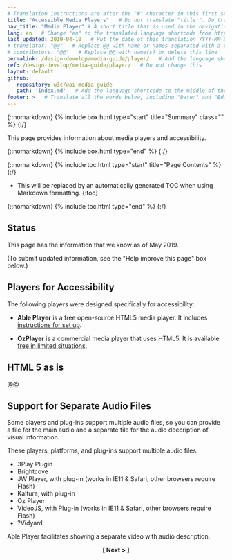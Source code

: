 ```yaml
---
# Translation instructions are after the "#" character in this first section. They are comments that do not show up in the web page. You do not need to translate the instructions after #.
title: "Accessible Media Players"   # Do not translate "title:". Do translate the text after "title:".
nav_title: "Media Player" # A short title that is used in the navigation
lang: en   # Change "en" to the translated language shortcode from https://www.iana.org/assignments/language-subtag-registry/language-subtag-registry
last_updated: 2019-04-10   # Put the date of this translation YYYY-MM-DD (with month in the middle)
# translator: "@@"   # Replace @@ with name or names separated with a comma
# contributors: "@@"   # Replace @@ with name(s) or delete this line
permalink: /design-develop/media-guide/player/   # Add the language shortcode to the end; for example /fundamentals/accessibility-intro/fr
ref: /design-develop/media-guide/player/   # Do not change this
layout: default
github:
   repository: w3c/wai-media-guide
   path: 'index.md'   # Add the language shortcode to the middle of the filename, for example index.fr.md
footer: >   # Translate all the words below, including "Date:" and "Editor:". 
---
```


{::nomarkdown}
{% include box.html type="start" title="Summary" class="" %}
{:/}

This page provides information about media players and accessibility.

{::nomarkdown}
{% include box.html type="end" %}
{:/}

{::nomarkdown}
{% include toc.html type="start" title="Page Contents" %}
{:/}

- This will be replaced by an automatically generated TOC when using Markdown formatting.
{:toc}

{::nomarkdown}
{% include toc.html type="end" %}
{:/}

## Status

This page has the information that we know as of May 2019.

(To submit updated information, see the "Help improve this page" box below.)

## Players for Accessibility

The following players were designed specifically for accessibility:

* **Able Player** is a free open-source HTML5 media player. It includes [instructions for set up](https://ableplayer.github.io/ableplayer/#setup-step-1-use-html5-doctype).

* **OzPlayer** is a commercial media player that uses HTML5. It is available [free in limited situations](https://www.accessibilityoz.com/2015/02/free-ozplayer/).

## HTML 5 as is

@@

## Support for Separate Audio Files

Some players and plug-ins support multiple audio files, so you can provide a file for the main audio and a separate file for the audio deecription of visual information.

These players, platforms, and plug-ins support multiple audio files:
* 3Play Plugin
* Brightcove
* JW Player, with plug-in (works in IE11 & Safari, other browsers require Flash)
* Kaltura, with plug-in
* Oz Player
* VideoJS, with Plug-in (works in IE11 & Safari, other browsers require Flash)
* ?Vidyard

Able Player facilitates showing a separate video with audio description.

<p style="text-align:center"><strong>[ Next > ]</strong></p>

